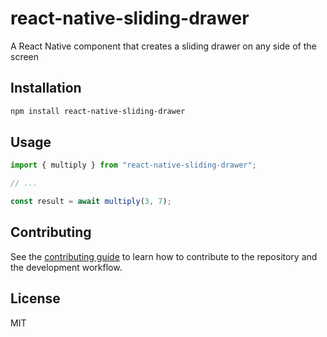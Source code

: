 # react-native-sliding-drawer

A React Native component that creates a sliding drawer on any side of the screen

## Installation

```sh
npm install react-native-sliding-drawer
```

## Usage

```js
import { multiply } from "react-native-sliding-drawer";

// ...

const result = await multiply(3, 7);
```

## Contributing

See the [contributing guide](CONTRIBUTING.md) to learn how to contribute to the repository and the development workflow.

## License

MIT
